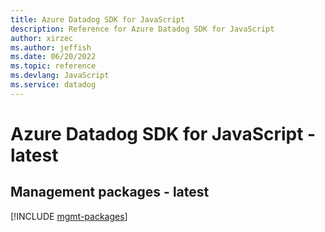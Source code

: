 ```yaml
---
title: Azure Datadog SDK for JavaScript
description: Reference for Azure Datadog SDK for JavaScript
author: xirzec
ms.author: jeffish
ms.date: 06/20/2022
ms.topic: reference
ms.devlang: JavaScript
ms.service: datadog
---
```

# Azure Datadog SDK for JavaScript - latest
## Management packages - latest
[!INCLUDE [mgmt-packages](datadog-mgmt-index.md)]

